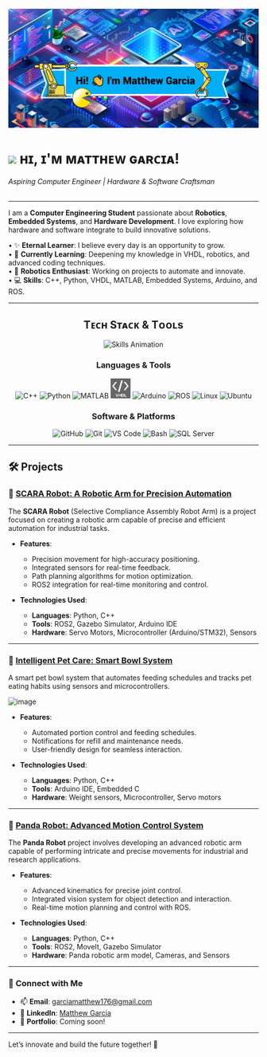 <!-- Banner -->
![Hi! I'm Matthew Garcia](./Banner1.jpg)

<!-- Header Name -->
# <img src="https://media.giphy.com/media/j5iT3GqqBBu6UQbMva/giphy.gif" width="50"/> ʜɪ, ɪ'ᴍ ᴍᴀᴛᴛʜᴇᴡ ɢᴀʀᴄɪᴀ!  
*Aspiring Computer Engineer | Hardware & Software Craftsman*  
<br />

---

I am a **Computer Engineering Student** passionate about **Robotics**, **Embedded Systems**, and **Hardware Development**. I love exploring how hardware and software integrate to build innovative solutions.

• ✨ **Eternal Learner**: I believe every day is an opportunity to grow.  
• 🌱 **Currently Learning**: Deepening my knowledge in VHDL, robotics, and advanced coding techniques.  
• 🤖 **Robotics Enthusiast**: Working on projects to automate and innovate.  
• 💻 **Skills**: C++, Python, VHDL, MATLAB, Embedded Systems, Arduino, and ROS.  

---

<!--Languages and Tools Section-->       
<h2 align="center">Tᴇᴄʜ Sᴛᴀᴄᴋ & Tᴏᴏʟs</h2>

<div align="center">
  <img src="./Skills_Animation_White.gif" alt="Skills Animation" width="400" />
</div>

<div align="center">
  <h3>Languages & Tools</h3>
  <p>
    <img src="https://cdn.jsdelivr.net/gh/devicons/devicon/icons/cplusplus/cplusplus-original.svg" height="40" alt="C++" />
    <img src="https://cdn.jsdelivr.net/gh/devicons/devicon/icons/python/python-original.svg" height="40" alt="Python" />
    <img src="https://cdn.jsdelivr.net/gh/devicons/devicon/icons/matlab/matlab-original.svg" height="40" alt="MATLAB" />
    <img src="./VHDL.png" height="40" alt="VHDL" />
    <img src="https://cdn.jsdelivr.net/gh/devicons/devicon/icons/arduino/arduino-original.svg" height="40" alt="Arduino" />
    <img src="https://cdn.jsdelivr.net/gh/devicons/devicon/icons/ros/ros-original.svg" height="40" alt="ROS" />
    <img src="https://cdn.jsdelivr.net/gh/devicons/devicon/icons/linux/linux-original.svg" height="40" alt="Linux" />
    <img src="https://cdn.jsdelivr.net/gh/devicons/devicon/icons/ubuntu/ubuntu-plain.svg" height="40" alt="Ubuntu" />
  </p>
</div>

<div align="center">
  <h3>Software & Platforms</h3>
  <p>
    <img src="https://cdn.jsdelivr.net/gh/devicons/devicon/icons/github/github-original.svg" height="40" alt="GitHub" />
    <img src="https://cdn.jsdelivr.net/gh/devicons/devicon/icons/git/git-original.svg" height="40" alt="Git" />
    <img src="https://cdn.jsdelivr.net/gh/devicons/devicon/icons/vscode/vscode-original.svg" height="40" alt="VS Code" />
    <img src="https://cdn.jsdelivr.net/gh/devicons/devicon/icons/bash/bash-original.svg" height="40" alt="Bash" />
    <img src="https://cdn.jsdelivr.net/gh/devicons/devicon/icons/microsoftsqlserver/microsoftsqlserver-plain.svg" height="40" alt="SQL Server" />
  </p>
</div>

---

## 🛠️ Projects

### 🤖 [SCARA Robot: A Robotic Arm for Precision Automation](https://github.com/yourusername/scara-robot)
The **SCARA Robot** (Selective Compliance Assembly Robot Arm) is a project focused on creating a robotic arm capable of precise and efficient automation for industrial tasks.

- **Features**:
  - Precision movement for high-accuracy positioning.
  - Integrated sensors for real-time feedback.
  - Path planning algorithms for motion optimization.
  - ROS2 integration for real-time monitoring and control.

- **Technologies Used**:
  - **Languages**: Python, C++
  - **Tools**: ROS2, Gazebo Simulator, Arduino IDE
  - **Hardware**: Servo Motors, Microcontroller (Arduino/STM32), Sensors

---

### 🐾 [Intelligent Pet Care: Smart Bowl System](https://github.com/yourusername/intelligent-pet-care)
A smart pet bowl system that automates feeding schedules and tracks pet eating habits using sensors and microcontrollers.

![image](https://github.com/user-attachments/assets/8aebe4af-9fb5-4a71-9561-a0c7ecc552cd)


- **Features**:
  - Automated portion control and feeding schedules.
  - Notifications for refill and maintenance needs.
  - User-friendly design for seamless interaction.

- **Technologies Used**:
  - **Languages**: Python, C++
  - **Tools**: Arduino IDE, Embedded C
  - **Hardware**: Weight sensors, Microcontroller, Servo motors

---

### 🐼 [Panda Robot: Advanced Motion Control System](https://github.com/yourusername/panda-robot)
The **Panda Robot** project involves developing an advanced robotic arm capable of performing intricate and precise movements for industrial and research applications.

- **Features**:
  - Advanced kinematics for precise joint control.
  - Integrated vision system for object detection and interaction.
  - Real-time motion planning and control with ROS.

- **Technologies Used**:
  - **Languages**: Python, C++
  - **Tools**: ROS2, MoveIt, Gazebo Simulator
  - **Hardware**: Panda robotic arm model, Cameras, and Sensors


---

### 🌟 **Connect with Me**
- 📫 **Email**: [garciamatthew176@gmail.com](mailto:garciamatthew176@gmail.com)  
- 💼 **LinkedIn**: [Matthew Garcia](https://www.linkedin.com/in/matthew-garcia-165634195/)  
- 🚀 **Portfolio**: Coming soon!  

---

Let’s innovate and build the future together! 🚀

